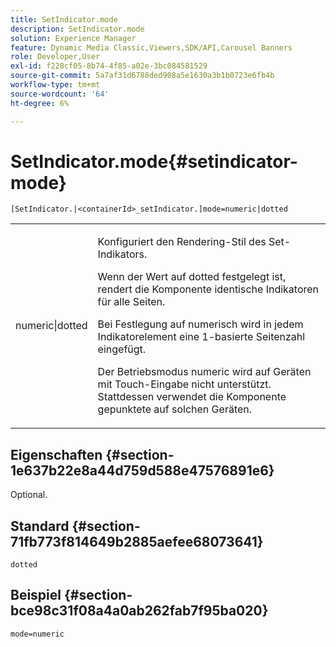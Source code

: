 ```yaml
---
title: SetIndicator.mode
description: SetIndicator.mode
solution: Experience Manager
feature: Dynamic Media Classic,Viewers,SDK/API,Carousel Banners
role: Developer,User
exl-id: f228cf05-8b74-4f85-a02e-3bc084581529
source-git-commit: 5a7af31d6788ded908a5e1630a3b1b0723e6fb4b
workflow-type: tm+mt
source-wordcount: '64'
ht-degree: 6%

---
```


# SetIndicator.mode{#setindicator-mode}

`[SetIndicator.|<containerId>_setIndicator.]mode=numeric|dotted`

<table id="table_0BEA0B5FFDF64E5594B534B2A87A6D88"> 
 <tbody> 
  <tr> 
   <td colname="col1"> <p> <span class="codeph"> numeric|dotted</span> </p> </td> 
   <td colname="col2"> <p> Konfiguriert den Rendering-Stil des Set-Indikators. </p> <p>Wenn der Wert auf <span class="codeph"> dotted </span> festgelegt ist, rendert die Komponente identische Indikatoren für alle Seiten. </p> <p>Bei Festlegung auf <span class="codeph"> numerisch</span> wird in jedem Indikatorelement eine 1-basierte Seitenzahl eingefügt. </p> <p>Der Betriebsmodus <span class="codeph"> numeric</span> wird auf Geräten mit Touch-Eingabe nicht unterstützt. Stattdessen verwendet die Komponente <span class="codeph"> gepunktete</span> auf solchen Geräten. </p> </td> 
  </tr> 
 </tbody> 
</table>

## Eigenschaften {#section-1e637b22e8a44d759d588e47576891e6}

Optional.

## Standard {#section-71fb773f814649b2885aefee68073641}

`dotted`

## Beispiel {#section-bce98c31f08a4a0ab262fab7f95ba020}

`mode=numeric`
